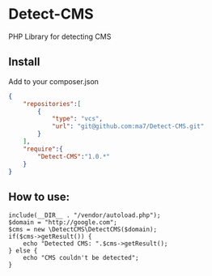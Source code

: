 Detect-CMS
==========

PHP Library for detecting CMS

Install
-------

Add to your composer.json

```json
{
    "repositories":[
        {
            "type": "vcs",
            "url": "git@github.com:ma7/Detect-CMS.git"
        }
    ],
    "require":{
        "Detect-CMS":"1.0.*"
    }
}
```

How to use:
-----------

    include(__DIR__ . "/vendor/autoload.php");
    $domain = "http://google.com";
    $cms = new \DetectCMS\DetectCMS($domain);
    if($cms->getResult()) {
        echo "Detected CMS: ".$cms->getResult();
    } else {
        echo "CMS couldn't be detected";
    } 
